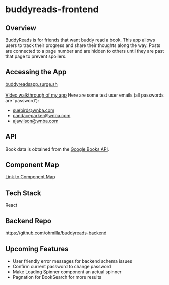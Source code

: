 # buddyreads-frontend

## Overview
BuddyReads is for friends that want buddy read a book. 
This app allows users to track their progress and share their thoughts along the way. 
Posts are connected to a page number and are hidden to others until they are past that page to prevent spoilers. 

## Accessing the App
[buddyreadsapp.surge.sh](https://buddyreadsapp.surge.sh/)<br/><br/>
[Video walkthrough of my app](https://drive.google.com/file/d/1IeZdG1KzfSaW3YbKWjUGrzazyzwPOMbJ/view?usp=sharing)
 Here are some test user emails (all passwords are 'password'):
* suebird@wnba.com
* candaceparker@wnba.com
* ajawilson@wnba.com 

## API
Book data is obtained from the [Google Books API](https://developers.google.com/books/docs/overview). 

## Component Map
[Link to Component Map](https://docs.google.com/presentation/d/1y4jqUoRgr937XaS9N4T_y8-DwmQZ8YhRdfJZ5jLhrxI/present)

## Tech Stack
React

## Backend Repo
https://github.com/ohmilla/buddyreads-backend

## Upcoming Features
* User friendly error messages for backend schema issues
* Confirm current password to change password
* Make Loading Spinner component an actual spinner
* Pagnation for BookSearch for more results


